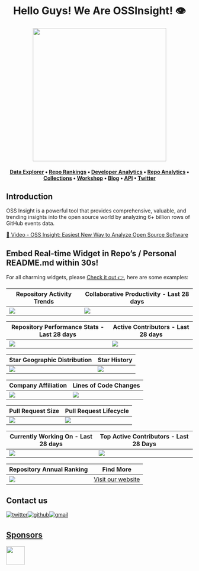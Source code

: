   <h1 align="center">Hello Guys! We Are OSSInsight! 👁️</h1><div align="center"><a href="https://ossinsight.io">  <img src="/web/static/img/screenshots/homepage.gif" height="360" &#x3c;="" a=""></a></div><a href="https://ossinsight.io"></a><h4 align="center"><a href="https://ossinsight.io">  <b></b></a><b><a href="https://ossinsight.io/explore/">Data Explorer</a></b>  •  <b><a href="https://ossinsight.io/collections/open-source-database">Repo Rankings</a></b>  •  <b><a href="https://ossinsight.io/analyze/Ovilia">Developer Analytics</a></b>  •  <a href="https://ossinsight.io/analyze/pingcap/tidb">Repo Analytics</a>  •  <a href="https://ossinsight.io/collections/open-source-database">Collections</a>  •  <a href="https://ossinsight.io/docs/workshop">Workshop</a>  •  <a href="https://ossinsight.io/blog">Blog</a>  •  <a href="https://ossinsight.io/docs">API</a>  •  <a href="https://twitter.com/OSSInsight">Twitter</a></h4><h2 id="introduction">Introduction</h2><p>OSS Insight is a powerful tool that provides comprehensive, valuable, and trending insights into the open source world by analyzing 6+ billion rows of GitHub events data.</p><p><a href="https://www.youtube.com/watch?v=6ofDBgXh4So&amp;t=1s">🎦 Video - OSS Insight: Easiest New Way to Analyze Open Source Software</a></p><h2 id="embed-real-time-widget-in-repos--personal-readmemd-within-30s">Embed Real-time Widget in Repo’s / Personal README.md within 30s!</h2><p>For all charming widgets, please <a href="https://next.ossinsight.io/widgets?utm_source=github&amp;utm_medium=referral">Check it out 👉</a>, here are some examples:</p><table><thead><tr><th>Repository Activity Trends</th><th>Collaborative Productivity - Last 28 days</th></tr></thead><tbody><tr><td><img src="https://next.ossinsight.io/widgets/official/compose-activity-trends/thumbnail.png?repo_id=41986369&amp;image_size=auto"></td><td><img src="https://next.ossinsight.io/widgets/official/compose-last-28-days-collaborative-productivity/thumbnail.png?repo_id=41986369&amp;image_size=auto"></td></tr></tbody></table><table><thead><tr><th>Repository Performance Stats - Last 28 days</th><th>Active Contributors - Last 28 days</th></tr></thead><tbody><tr><td><img src="https://next.ossinsight.io/widgets/official/compose-last-28-days-stats/thumbnail.png?repo_id=41986369&amp;image_size=auto"></td><td><img src="https://next.ossinsight.io/widgets/official/compose-recent-active-contributors/thumbnail.png?repo_id=41986369&amp;limit=100&amp;image_size=auto"></td></tr></tbody></table><table><thead><tr><th>Star Geographic Distribution</th><th>Star History</th></tr></thead><tbody><tr><td><img src="https://next.ossinsight.io/widgets/official/analyze-repo-stars-map/thumbnail.png?activity=stars&amp;repo_id=41986369&amp;image_size=auto"></td><td><img src="https://next.ossinsight.io/widgets/official/analyze-repo-stars-history/thumbnail.png?repo_id=41986369&amp;image_size=auto"></td></tr></tbody></table><table><thead><tr><th>Company Affiliation</th><th>Lines of Code Changes</th></tr></thead><tbody><tr><td><img src="https://next.ossinsight.io/widgets/official/analyze-repo-company/thumbnail.png?activity=stars&amp;repo_id=41986369&amp;image_size=auto"></td><td><img src="https://next.ossinsight.io/widgets/official/analyze-repo-loc-per-month/thumbnail.png?repo_id=41986369&amp;image_size=auto"></td></tr></tbody></table><table><thead><tr><th>Pull Request Size</th><th>Pull Request Lifecycle</th></tr></thead><tbody><tr><td><img src="https://next.ossinsight.io/widgets/official/analyze-repo-pull-requests-size-per-month/thumbnail.png?repo_id=41986369&amp;image_size=auto"></td><td><img src="https://next.ossinsight.io/widgets/official/analyze-repo-pull-request-open-to-merged/thumbnail.png?repo_id=41986369&amp;image_size=auto"></td></tr></tbody></table><table><thead><tr><th>Currently Working On - Last 28 days</th><th>Top Active Contributors - Last 28 Days</th></tr></thead><tbody><tr><td><img src="https://next.ossinsight.io/widgets/official/compose-currently-working-on/thumbnail.png?activity_type=all&amp;user_id=12960671&amp;image_size=auto"></td><td><img src="https://next.ossinsight.io/widgets/official/compose-recent-top-contributors/thumbnail.png?repo_id=41986369&amp;image_size=auto"></td></tr></tbody></table><table><thead><tr><th>Repository Annual Ranking</th><th>Find More</th></tr></thead><tbody><tr><td><img src="https://next.ossinsight.io/widgets/official/collection-annually-ranking/thumbnail.png?activity=stars&amp;collection_id=2&amp;image_size=auto"></td><td><a href="https://next.ossinsight.io/widgets?utm_source=github&amp;utm_medium=referral">Visit our website</a></td></tr></tbody></table><h2 id="contact-us">Contact us</h2><a href="https://twitter.com/OSSInsight" target="_blank"><img src="https://img.shields.io/badge/twitter-#00acee.svg?color=1DA1F2&amp;style=for-the-badge&amp;logo=twitter&amp;logoColor=white" alt="twitter" style="margin-bottom: 5px;"></a><a href="https://github.com/pingcap/ossinsight/discussions" target="_blank"><img src="https://img.shields.io/badge/github-#00acee.svg?color=181717&amp;style=for-the-badge&amp;logo=github&amp;logoColor=white" alt="github" style="margin-bottom: 5px;"></a><a href="mailto:ossinsight@pingcap.com" target="_blank"><img src="https://img.shields.io/badge/gmail-#00acee.svg?color=EA4335&amp;style=for-the-badge&amp;logo=gmail&amp;logoColor=white" alt="gmail" style="margin-bottom: 5px;"><h2 id="sponsors">Sponsors</h2></a><a href="https://en.pingcap.com/tidb-cloud/?utm_source=ossinsight&amp;utm_medium=referral"><img src="/web/static/img/tidb-cloud-logo-w.png" height="50"></a>